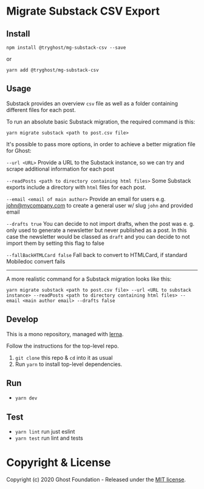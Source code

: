 # Migrate Substack CSV Export

## Install

`npm install @tryghost/mg-substack-csv --save`

or

`yarn add @tryghost/mg-substack-csv`


## Usage

Substack provides an overview `csv` file as well as a folder containing different files for each post.

To run an absolute basic Substack migration, the required command is this:

`yarn migrate substack <path to post.csv file>`

It's possible to pass more options, in order to achieve a better migration file for Ghost:

`--url <URL>`
Provide a URL to the Substack instance, so we can try and scrape additional information for each post

`--readPosts <path to directory containing html files>`
Some Substack exports include a directory with `html` files for each post.

`--email <email of main author>`
Provide an email for users e.g. john@mycompany.com to create a general user w/ slug `john` and provided email

`--drafts true`
You can decide to not import drafts, when the post was e. g. only used to generate a newsletter but never published as a post. In this case the newsletter would be classed as `draft` and you can decide to not import them by setting this flag to false

`--fallBackHTMLCard false`
Fall back to convert to HTMLCard, if standard Mobiledoc convert fails

<hr>

A more realistic command for a Substack migration looks like this:

`yarn migrate substack <path to post.csv file> --url <URL to substack instance> --readPosts <path to directory containing html files> --email <main author email> --drafts false`

## Develop

This is a mono repository, managed with [lerna](https://lernajs.io/).

Follow the instructions for the top-level repo.
1. `git clone` this repo & `cd` into it as usual
2. Run `yarn` to install top-level dependencies.


## Run

- `yarn dev`


## Test

- `yarn lint` run just eslint
- `yarn test` run lint and tests




# Copyright & License

Copyright (c) 2020 Ghost Foundation - Released under the [MIT license](LICENSE).

